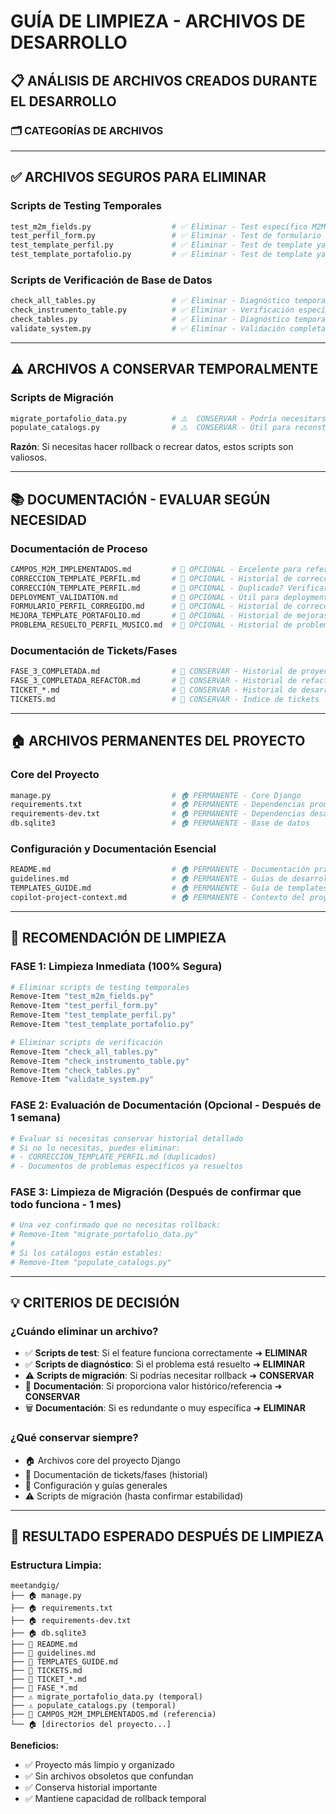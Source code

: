 # GUÍA DE LIMPIEZA - ARCHIVOS DE DESARROLLO

## 📋 ANÁLISIS DE ARCHIVOS CREADOS DURANTE EL DESARROLLO

### 🗂️ **CATEGORÍAS DE ARCHIVOS**

---

## ✅ **ARCHIVOS SEGUROS PARA ELIMINAR**

### **Scripts de Testing Temporales**

```bash
test_m2m_fields.py                  # ✅ Eliminar - Test específico M2M ya validado
test_perfil_form.py                 # ✅ Eliminar - Test de formulario ya validado
test_template_perfil.py             # ✅ Eliminar - Test de template ya validado
test_template_portafolio.py         # ✅ Eliminar - Test de template ya validado
```

### **Scripts de Verificación de Base de Datos**

```bash
check_all_tables.py                 # ✅ Eliminar - Diagnóstico temporal
check_instrumento_table.py          # ✅ Eliminar - Verificación específica completada
check_tables.py                     # ✅ Eliminar - Diagnóstico temporal
validate_system.py                  # ✅ Eliminar - Validación completada
```

---

## ⚠️ **ARCHIVOS A CONSERVAR TEMPORALMENTE**

### **Scripts de Migración**

```bash
migrate_portafolio_data.py          # ⚠️  CONSERVAR - Podría necesitarse para rollback
populate_catalogs.py                # ⚠️  CONSERVAR - Útil para reconstruir catálogos
```

**Razón**: Si necesitas hacer rollback o recrear datos, estos scripts son valiosos.

---

## 📚 **DOCUMENTACIÓN - EVALUAR SEGÚN NECESIDAD**

### **Documentación de Proceso**

```bash
CAMPOS_M2M_IMPLEMENTADOS.md         # 🤔 OPCIONAL - Excelente para referencia futura
CORRECCION_TEMPLATE_PERFIL.md       # 🤔 OPCIONAL - Historial de correcciones
CORRECCIÓN_TEMPLATE_PERFIL.md       # 🤔 OPCIONAL - Duplicado? Verificar contenido
DEPLOYMENT_VALIDATION.md            # 🤔 OPCIONAL - Útil para deployments futuros
FORMULARIO_PERFIL_CORREGIDO.md      # 🤔 OPCIONAL - Historial de correcciones
MEJORA_TEMPLATE_PORTAFOLIO.md       # 🤔 OPCIONAL - Historial de mejoras
PROBLEMA_RESUELTO_PERFIL_MUSICO.md  # 🤔 OPCIONAL - Historial de problemas
```

### **Documentación de Tickets/Fases**

```bash
FASE_3_COMPLETADA.md                # 📝 CONSERVAR - Historial de proyecto
FASE_3_COMPLETADA_REFACTOR.md       # 📝 CONSERVAR - Historial de refactor
TICKET_*.md                         # 📝 CONSERVAR - Historial de desarrollo
TICKETS.md                          # 📝 CONSERVAR - Índice de tickets
```

---

## 🏠 **ARCHIVOS PERMANENTES DEL PROYECTO**

### **Core del Proyecto**

```bash
manage.py                           # 🏠 PERMANENTE - Core Django
requirements.txt                    # 🏠 PERMANENTE - Dependencias producción
requirements-dev.txt                # 🏠 PERMANENTE - Dependencias desarrollo
db.sqlite3                          # 🏠 PERMANENTE - Base de datos
```

### **Configuración y Documentación Esencial**

```bash
README.md                           # 🏠 PERMANENTE - Documentación principal
guidelines.md                       # 🏠 PERMANENTE - Guías de desarrollo
TEMPLATES_GUIDE.md                  # 🏠 PERMANENTE - Guía de templates
copilot-project-context.md          # 🏠 PERMANENTE - Contexto del proyecto
```

---

## 🎯 **RECOMENDACIÓN DE LIMPIEZA**

### **FASE 1: Limpieza Inmediata (100% Segura)**

```bash
# Eliminar scripts de testing temporales
Remove-Item "test_m2m_fields.py"
Remove-Item "test_perfil_form.py"
Remove-Item "test_template_perfil.py"
Remove-Item "test_template_portafolio.py"

# Eliminar scripts de verificación
Remove-Item "check_all_tables.py"
Remove-Item "check_instrumento_table.py"
Remove-Item "check_tables.py"
Remove-Item "validate_system.py"
```

### **FASE 2: Evaluación de Documentación (Opcional - Después de 1 semana)**

```bash
# Evaluar si necesitas conservar historial detallado
# Si no lo necesitas, puedes eliminar:
# - CORRECCION_TEMPLATE_PERFIL.md (duplicados)
# - Documentos de problemas específicos ya resueltos
```

### **FASE 3: Limpieza de Migración (Después de confirmar que todo funciona - 1 mes)**

```bash
# Una vez confirmado que no necesitas rollback:
# Remove-Item "migrate_portafolio_data.py"
#
# Si los catálogos están estables:
# Remove-Item "populate_catalogs.py"
```

---

## 💡 **CRITERIOS DE DECISIÓN**

### **¿Cuándo eliminar un archivo?**

- ✅ **Scripts de test**: Si el feature funciona correctamente ➜ **ELIMINAR**
- ✅ **Scripts de diagnóstico**: Si el problema está resuelto ➜ **ELIMINAR**
- ⚠️ **Scripts de migración**: Si podrías necesitar rollback ➜ **CONSERVAR**
- 📝 **Documentación**: Si proporciona valor histórico/referencia ➜ **CONSERVAR**
- 🗑️ **Documentación**: Si es redundante o muy específica ➜ **ELIMINAR**

### **¿Qué conservar siempre?**

- 🏠 Archivos core del proyecto Django
- 📝 Documentación de tickets/fases (historial)
- 🔧 Configuración y guías generales
- ⚠️ Scripts de migración (hasta confirmar estabilidad)

---

## 🎉 **RESULTADO ESPERADO DESPUÉS DE LIMPIEZA**

### **Estructura Limpia:**

```
meetandgig/
├── 🏠 manage.py
├── 🏠 requirements.txt
├── 🏠 requirements-dev.txt
├── 🏠 db.sqlite3
├── 📝 README.md
├── 📝 guidelines.md
├── 📝 TEMPLATES_GUIDE.md
├── 📝 TICKETS.md
├── 📝 TICKET_*.md
├── 📝 FASE_*.md
├── ⚠️ migrate_portafolio_data.py (temporal)
├── ⚠️ populate_catalogs.py (temporal)
├── 🤔 CAMPOS_M2M_IMPLEMENTADOS.md (referencia)
└── 🏠 [directorios del proyecto...]
```

**Beneficios:**

- ✅ Proyecto más limpio y organizado
- ✅ Sin archivos obsoletos que confundan
- ✅ Conserva historial importante
- ✅ Mantiene capacidad de rollback temporal
